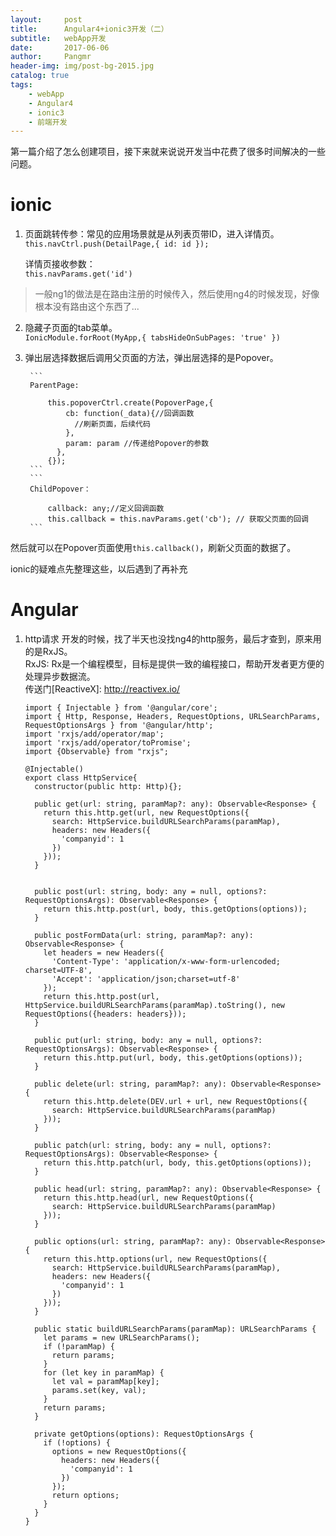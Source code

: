 ```yaml
---
layout:     post
title:      Angular4+ionic3开发（二）
subtitle:   webApp开发
date:       2017-06-06
author:     Pangmr
header-img: img/post-bg-2015.jpg
catalog: true
tags:
    - webApp
    - Angular4
    - ionic3
    - 前端开发
---
```


第一篇介绍了怎么创建项目，接下来就来说说开发当中花费了很多时间解决的一些问题。

# ionic

1. 页面跳转传参：常见的应用场景就是从列表页带ID，进入详情页。<br/>
        ```
        this.navCtrl.push(DetailPage,{ id: id });
        ```

   详情页接收参数：<br/>
        ```
        this.navParams.get('id')
        ```
> 一般ng1的做法是在路由注册的时候传入，然后使用ng4的时候发现，好像根本没有路由这个东西了...

2. 隐藏子页面的tab菜单。<br/>
        ```
        IonicModule.forRoot(MyApp,{ tabsHideOnSubPages: 'true' })
        ```

3. 弹出层选择数据后调用父页面的方法，弹出层选择的是Popover。<br/>

        ```
        ParentPage:

            this.popoverCtrl.create(PopoverPage,{
                cb: function(_data){//回调函数
                  //刷新页面，后续代码
                },
                param: param //传递给Popover的参数
              },
            {});
        ```
        ```
        ChildPopover：

            callback: any;//定义回调函数
            this.callback = this.navParams.get('cb'); // 获取父页面的回调
        ```
然后就可以在Popover页面使用`this.callback()`，刷新父页面的数据了。

ionic的疑难点先整理这些，以后遇到了再补充

# Angular
1. http请求
    开发的时候，找了半天也没找ng4的http服务，最后才查到，原来用的是RxJS。<br/>
    RxJS: Rx是一个编程模型，目标是提供一致的编程接口，帮助开发者更方便的处理异步数据流。<br/>
    传送门[ReactiveX]: http://reactivex.io/

    ```
    import { Injectable } from '@angular/core';
    import { Http, Response, Headers, RequestOptions, URLSearchParams, RequestOptionsArgs } from '@angular/http';
    import 'rxjs/add/operator/map';
    import 'rxjs/add/operator/toPromise';
    import {Observable} from "rxjs";

    @Injectable()
    export class HttpService{
      constructor(public http: Http){};

      public get(url: string, paramMap?: any): Observable<Response> {
        return this.http.get(url, new RequestOptions({
          search: HttpService.buildURLSearchParams(paramMap),
          headers: new Headers({
            'companyid': 1
          })
        }));
      }


      public post(url: string, body: any = null, options?: RequestOptionsArgs): Observable<Response> {
        return this.http.post(url, body, this.getOptions(options));
      }

      public postFormData(url: string, paramMap?: any): Observable<Response> {
        let headers = new Headers({
          'Content-Type': 'application/x-www-form-urlencoded; charset=UTF-8',
          'Accept': 'application/json;charset=utf-8'
        });
        return this.http.post(url, HttpService.buildURLSearchParams(paramMap).toString(), new RequestOptions({headers: headers}));
      }

      public put(url: string, body: any = null, options?: RequestOptionsArgs): Observable<Response> {
        return this.http.put(url, body, this.getOptions(options));
      }

      public delete(url: string, paramMap?: any): Observable<Response> {
        return this.http.delete(DEV.url + url, new RequestOptions({
          search: HttpService.buildURLSearchParams(paramMap)
        }));
      }

      public patch(url: string, body: any = null, options?: RequestOptionsArgs): Observable<Response> {
        return this.http.patch(url, body, this.getOptions(options));
      }

      public head(url: string, paramMap?: any): Observable<Response> {
        return this.http.head(url, new RequestOptions({
          search: HttpService.buildURLSearchParams(paramMap)
        }));
      }

      public options(url: string, paramMap?: any): Observable<Response> {
        return this.http.options(url, new RequestOptions({
          search: HttpService.buildURLSearchParams(paramMap),
          headers: new Headers({
            'companyid': 1
          })
        }));
      }

      public static buildURLSearchParams(paramMap): URLSearchParams {
        let params = new URLSearchParams();
        if (!paramMap) {
          return params;
        }
        for (let key in paramMap) {
          let val = paramMap[key];
          params.set(key, val);
        }
        return params;
      }

      private getOptions(options): RequestOptionsArgs {
        if (!options) {
          options = new RequestOptions({
            headers: new Headers({
              'companyid': 1
            })
          });
          return options;
        }
      }
    }


    ```

































